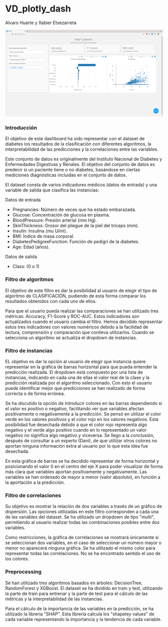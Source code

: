 # VD_plotly_dash
Alvaro Huarte y Xabier Etxezarreta

![alt text](img/dashboard.png)

### Introducción
El objetivo de este dashboard ha sido representar con el dataset de diabetes los resultados de la clasificación con diferentes algoritmos, la interpretabilidad de las predicciones y la correlaciones entre las variables. 

Este conjunto de datos es originalmente del Instituto Nacional de Diabetes y Enfermedades Digestivas y Renales. El objetivo del conjunto de datos es predecir si un paciente tiene o no diabetes, basándose en ciertas mediciones diagnósticas incluidas en el conjunto de datos.

El dataset consta de varios indicadores médicos (datos de entrada) y una variable de salida que clasifica las instancias:

Datos de entrada
- Pregnancies: Número de veces que ha estado embarazada.
- Glucose: Concentración de glucosa en plasma.
- BloodPressure: Presión arterial (mm Hg).
- SkinThickness: Grosor del pliegue de la piel del tríceps (mm).
- Insulin: Insulina (mu U/ml).
- BMI: Índice de masa corporal.
- DiabetesPedigreeFunction: Función de pedigrí de la diabetes.
- Age: Edad (años).

Datos de salida
- Class: (0 o 1)

### Filtro de algoritmos
El objetivo de este filtro es dar la posibilidad al usuario de elegir el tipo de algoritmo de CLASIFICACIÓN, pudiendo de esta forma comparar los resultados obtenidos con cada uno de ellos.

Para que el usuario pueda realizar las comparaciones se han utilizado tres métricas: Accuracy, F1-Score y ROC-AUC. Estos indicadores son actualizados cuando el usuario cambia el filtro. Hemos decidido representar estos tres indicadores con valores numéricos debido a la facilidad de lectura, comprensión y comparación que conlleva utilizarlos. Cuando se selecciona un algoritmo se actualiza el dropdown de instancias.

### Filtro de instancias
EL objetivo es dar la opción al usuario de elegir que instancia quiere representar en la gráfica de barras horizontal para que pueda entender la predicción realizada. El dropdown está compuesto por una lista de instancias, indicando en cada una de ellas el valor real de la clase y la predicción realizada por el algoritmo seleccionado. Con esto el usuario puede identificar mejor que predicciones se han realizado de forma correcta o de forma errónea. 

Se ha discutido la opción de introducir colores en las barras dependiendo si el valor es positivo o negativo, facilitando ver que variables afectan positivamente o negativamente a la predicción. Se pensó en utilizar el color verde en los valores positivos y el color rojo en los valores negativos. Esta posibilidad fue desechada debido a que el color rojo representa algo negativo y el verde algo positivo cuando en lo representado un valor negativo no significa algo negativo y viceversa. Se llego a la conclusión, después de consultar a un experto (Dani), de que utilizar otros colores no aportan ninguna información extra al usuario por lo que esta idea fue desechada. 

En esta gráfica de barras se ha decidido representar de forma horizontal y posicionando el valor 0 en el centro del eje X para poder visualizar de forma más clara que variables aportan positivamente y negativamente. Las variables se han ordenado de mayor a menor (valor absoluto), en función a la aportación a la predicción. 

### Filtro de correlaciones
Su objetivo es mostrar la relación de dos variables a través de un gráfico de dispersión. Las opciones utilizadas en este filtro corresponden a cada una de las variables del dataset. Se ha utilizado un dropdown de tipo "multi", permitiendo al usuario realizar todas las combinaciones posibles entre dos variables. 

Como restricciones, la gráfica de correlaciones se mostrará únicamente si se seleccionan dos variables, en el caso de seleccionar un número mayor o menor no aparecerá ninguna gráfica. Se ha utilizado el mismo color para representar todas las correlaciones. No se ha encontrado sentido el uso de los colores.    

### Preprocessing
Se han utilizado tres algoritmos basados en árboles: DecisionTree, RandomForest y XGBoost. El dataset se ha dividido en train y test, utilizando la parte de train para entrenar y la parte de test para el cálculo de las métricas y la interpretabilidad de las instancias. 

Para el cálculo de la importancia de las variables en la predicción, se ha utilizado la libreria "SHAP". Esta librería calcula los "shapeley values" de cada variable representando la importancia y la tendencia de cada variable. 

